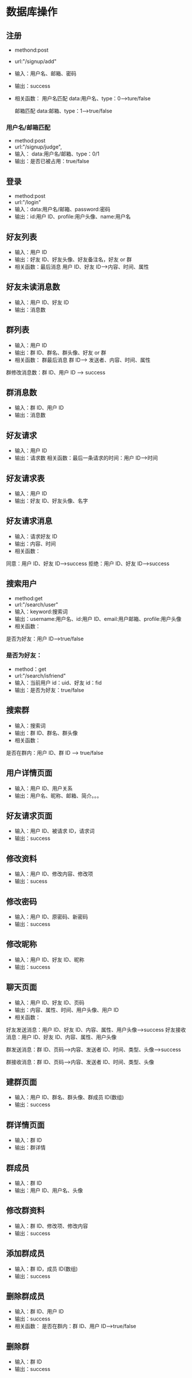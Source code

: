 # **数据库操作**

## 注册

- methond:post
- url:"/signup/add"
- 输入：用户名、邮箱、密码
- 输出：success
- 相关函数：
  用户名匹配 data:用户名、type：0-->ture/false

  邮箱匹配 data:邮箱、type：1-->true/false

### 用户名/邮箱匹配

- method:post
- url:"/signup/judge",
- 输入： data:用户名/邮箱、type：0/1
- 输出：是否已被占用：true/false

## 登录

- method:post
- url:"/login"
- 输入：data:用户名/邮箱、password:密码
- 输出：id:用户 ID、profile:用户头像、name:用户名

## 好友列表

- 输入：用户 ID
- 输出：好友 ID、好友头像、好友备注名，好友 or 群
- 相关函数：最后消息 用户 ID、好友 ID-->内容、时间、属性

## 好友未读消息数

- 输入：用户 ID、好友 ID
- 输出：消息数

## 群列表

- 输入：用户 ID
- 输出：群 ID、群名、群头像、好友 or 群
- 相关函数：
  群最后消息 群 ID--> 发送者、内容、时间、属性

群修改消息数：群 ID、用户 ID --> success

## 群消息数

- 输入：群 ID、用户 ID
- 输出：消息数

## 好友请求

- 输入：用户 ID
- 输出：请求数
  相关函数：最后一条请求的时间：用户 ID-->时间

## 好友请求表

- 输入：用户 ID
- 输出：好友 ID、好友头像、名字

## 好友请求消息

- 输入：请求好友 ID
- 输出：内容、时间
- 相关函数：

同意：用户 ID、好友 ID-->success
拒绝：用户 ID、好友 ID-->success

## 搜索用户

- method:get
- url:"/search/user"
- 输入：keyword:搜索词
- 输出：username:用户名、id:用户 ID、email:用户邮箱、profile:用户头像
- 相关函数：

是否为好友：用户 ID-->true/false

### 是否为好友：

- method：get
- url:"/search/isfriend"
- 输入：当前用户 id：uid、好友 id：fid
- 输出：是否为好友：true/false

## 搜索群

- 输入：搜索词
- 输出：群 ID、群名、群头像
- 相关函数：

是否在群内：用户 ID、群 ID --> true/false

## 用户详情页面

- 输入：用户 ID、用户关系
- 输出：用户名、昵称、邮箱、简介。。。

## 好友请求页面

- 输入：用户 ID、被请求 ID，请求词
- 输出：success

## 修改资料

- 输入：用户 ID、修改内容、修改项
- 输出：sucess

## 修改密码

- 输入：用户 ID、原密码、新密码
- 输出：success

## 修改昵称

- 输入：用户 ID、好友 ID、昵称
- 输出：success

## 聊天页面

- 输入：用户 ID、好友 ID、页码
- 输出：内容、属性、时间、用户头像、用户 ID
- 相关函数：

好友发送消息：用户 ID、好友 ID、内容、属性、用户头像-->success
好友接收消息：用户 ID、好友 ID、内容、属性、用户头像

群发送消息：群 ID、页码-->内容、发送者 ID、时间、类型、头像-->success

群接收消息：群 ID、页码-->内容、发送者 ID、时间、类型、头像

## 建群页面

- 输入：用户 ID、群名、群头像、群成员 ID(数组)
- 输出：success

## 群详情页面

- 输入：群 ID
- 输出：群详情

## 群成员

- 输入：群 ID
- 输出：用户 ID、用户名、头像

## 修改群资料

- 输入：群 ID、修改项、修改内容
- 输出：success

## 添加群成员

- 输入：群 ID，成员 ID(数组)
- 输出：success

## 删除群成员

- 输入：群 ID、用户 ID
- 输出：success
- 相关函数：
  是否在群内：群 ID、用户 ID-->true/false

## 删除群

- 输入：群 ID
- 输出：success
